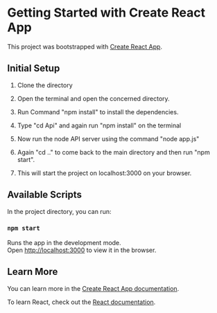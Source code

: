 # Getting Started with Create React App

This project was bootstrapped with [Create React App](https://github.com/facebook/create-react-app).


## Initial Setup 

 1. Clone the directory

 2. Open the terminal and open the concerned directory.

 3. Run Command "npm install" to install the dependencies.

 4. Type "cd Api" and again run "npm install" on the terminal

 5. Now run the node API server using the command "node app.js"

 6. Again "cd .." to come back to the main directory and then run "npm start".

 7. This will start the project on localhost:3000 on your browser.


## Available Scripts

In the project directory, you can run:

### `npm start`

Runs the app in the development mode.\
Open [http://localhost:3000](http://localhost:3000) to view it in the browser.




## Learn More

You can learn more in the [Create React App documentation](https://facebook.github.io/create-react-app/docs/getting-started).

To learn React, check out the [React documentation](https://reactjs.org/).

